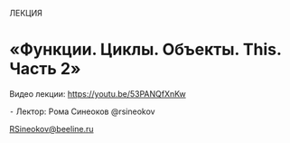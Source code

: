 ЛЕКЦИЯ
# «Функции. Циклы. Объекты. This. Часть 2»

Видео лекции:
https://youtu.be/53PANQfXnKw

 ⁃ Лектор: Рома Синеоков @rsineokov

RSineokov@beeline.ru
